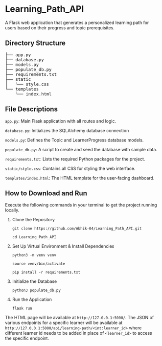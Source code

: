 # Learning_Path_API
A Flask web application that generates a personalized learning path for users based on their progress and topic prerequisites.

## Directory Structure

<pre>
├── app.py
├── database.py
├── models.py
├── populate_db.py
├── requirements.txt
├── static
│   └── style.css
└── templates
    └── index.html
</pre>

## File Descriptions

`app.py`: Main Flask application with all routes and logic.

`database.py`: Initializes the SQLAlchemy database connection

`models.py`: Defines the Topic and LearnerProgress database models.

`populate_db.py`: A script to create and seed the database with sample data.

`requirements.txt`: Lists the required Python packages for the project.

`static/style.css`: Contains all CSS for styling the web interface.

`templates/index.html`: The HTML template for the user-facing dashboard.

## How to Download and Run

Execute the following commands in your terminal to get the project running locally.

1. Clone the Repository
   
   `git clone https://github.com/Abhik-04/Learning_Path_API.git`
   
   `cd Learning_Path_API`

3. Set Up Virtual Environment & Install Dependencies

   `python3 -m venv venv`
   
   `source venv/bin/activate`

   `pip install -r requirements.txt`

4. Initialize the Database

   `python3 populate_db.py`

5. Run the Application

   `flask run`

The HTML page will be available at `http://127.0.0.1:5000/`. The JSON of various endpoints for a specific learner will be available at `http://127.0.0.1:5000/api/learning-path/<int:learner_id>` where different learner id needs to be added in place of `<learner_id>` to access the specific endpoint. 


